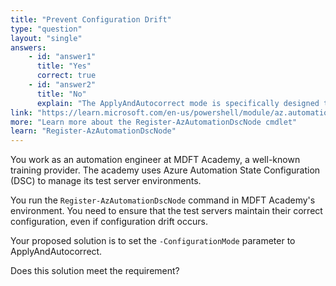 ```yaml
---
title: "Prevent Configuration Drift"
type: "question"
layout: "single"
answers:
    - id: "answer1"
      title: "Yes"
      correct: true
    - id: "answer2"
      title: "No"
      explain: "The ApplyAndAutocorrect mode is specifically designed to prevent configuration drift by automatically reapplying the configuration of any monitored settings change. This is exactly what is needed to maintain the desired state of the test servers."
link: "https://learn.microsoft.com/en-us/powershell/module/az.automation/register-azautomationdscnode"
more: "Learn more about the Register-AzAutomationDscNode cmdlet"
learn: "Register-AzAutomationDscNode"
---
```

You work as an automation engineer at MDFT Academy, a well-known training provider. The academy uses Azure Automation State Configuration (DSC) to manage its test server environments.

You run the `Register-AzAutomationDscNode` command in MDFT Academy's environment. You need to ensure that the test servers maintain their correct configuration, even if configuration drift occurs.

Your proposed solution is to set the `-ConfigurationMode` parameter to ApplyAndAutocorrect.

Does this solution meet the requirement?